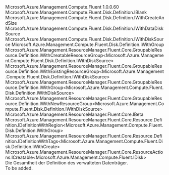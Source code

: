 <Type Name="IDefinition" FullName="Microsoft.Azure.Management.Compute.Fluent.Disk.Definition.IDefinition">
  <TypeSignature Language="C#" Value="public interface IDefinition : Microsoft.Azure.Management.Compute.Fluent.Disk.Definition.IBlank, Microsoft.Azure.Management.Compute.Fluent.Disk.Definition.IWithCreateAndSize, Microsoft.Azure.Management.Compute.Fluent.Disk.Definition.IWithDataDiskSource, Microsoft.Azure.Management.Compute.Fluent.Disk.Definition.IWithDiskSource, Microsoft.Azure.Management.Compute.Fluent.Disk.Definition.IWithGroup, Microsoft.Azure.Management.ResourceManager.Fluent.Core.GroupableResource.Definition.IWithCreatableResourceGroup&lt;Microsoft.Azure.Management.Compute.Fluent.Disk.Definition.IWithDiskSource&gt;, Microsoft.Azure.Management.ResourceManager.Fluent.Core.GroupableResource.Definition.IWithExistingResourceGroup&lt;Microsoft.Azure.Management.Compute.Fluent.Disk.Definition.IWithDiskSource&gt;, Microsoft.Azure.Management.ResourceManager.Fluent.Core.GroupableResource.Definition.IWithGroup&lt;Microsoft.Azure.Management.Compute.Fluent.Disk.Definition.IWithDiskSource&gt;, Microsoft.Azure.Management.ResourceManager.Fluent.Core.GroupableResource.Definition.IWithNewResourceGroup&lt;Microsoft.Azure.Management.Compute.Fluent.Disk.Definition.IWithDiskSource&gt;, Microsoft.Azure.Management.ResourceManager.Fluent.Core.IBeta, Microsoft.Azure.Management.ResourceManager.Fluent.Core.Resource.Definition.IDefinitionWithRegion&lt;Microsoft.Azure.Management.Compute.Fluent.Disk.Definition.IWithGroup&gt;, Microsoft.Azure.Management.ResourceManager.Fluent.Core.Resource.Definition.IDefinitionWithTags&lt;Microsoft.Azure.Management.Compute.Fluent.Disk.Definition.IWithCreate&gt;, Microsoft.Azure.Management.ResourceManager.Fluent.Core.ResourceActions.ICreatable&lt;Microsoft.Azure.Management.Compute.Fluent.IDisk&gt;" />
  <TypeSignature Language="ILAsm" Value=".class public interface auto ansi abstract IDefinition implements class Microsoft.Azure.Management.Compute.Fluent.Disk.Definition.IBlank, class Microsoft.Azure.Management.Compute.Fluent.Disk.Definition.IWithAvailabilityZone, class Microsoft.Azure.Management.Compute.Fluent.Disk.Definition.IWithCreate, class Microsoft.Azure.Management.Compute.Fluent.Disk.Definition.IWithCreateAndSize, class Microsoft.Azure.Management.Compute.Fluent.Disk.Definition.IWithData, class Microsoft.Azure.Management.Compute.Fluent.Disk.Definition.IWithDataDiskFromDisk, class Microsoft.Azure.Management.Compute.Fluent.Disk.Definition.IWithDataDiskFromSnapshot, class Microsoft.Azure.Management.Compute.Fluent.Disk.Definition.IWithDataDiskFromVhd, class Microsoft.Azure.Management.Compute.Fluent.Disk.Definition.IWithDataDiskSource, class Microsoft.Azure.Management.Compute.Fluent.Disk.Definition.IWithDiskSource, class Microsoft.Azure.Management.Compute.Fluent.Disk.Definition.IWithGroup, class Microsoft.Azure.Management.Compute.Fluent.Disk.Definition.IWithLinuxDiskSource, class Microsoft.Azure.Management.Compute.Fluent.Disk.Definition.IWithSku, class Microsoft.Azure.Management.Compute.Fluent.Disk.Definition.IWithWindowsDiskSource, class Microsoft.Azure.Management.ResourceManager.Fluent.Core.GroupableResource.Definition.IWithCreatableResourceGroup`1&lt;class Microsoft.Azure.Management.Compute.Fluent.Disk.Definition.IWithDiskSource&gt;, class Microsoft.Azure.Management.ResourceManager.Fluent.Core.GroupableResource.Definition.IWithExistingResourceGroup`1&lt;class Microsoft.Azure.Management.Compute.Fluent.Disk.Definition.IWithDiskSource&gt;, class Microsoft.Azure.Management.ResourceManager.Fluent.Core.GroupableResource.Definition.IWithGroup`1&lt;class Microsoft.Azure.Management.Compute.Fluent.Disk.Definition.IWithDiskSource&gt;, class Microsoft.Azure.Management.ResourceManager.Fluent.Core.GroupableResource.Definition.IWithNewResourceGroup`1&lt;class Microsoft.Azure.Management.Compute.Fluent.Disk.Definition.IWithDiskSource&gt;, class Microsoft.Azure.Management.ResourceManager.Fluent.Core.IBeta, class Microsoft.Azure.Management.ResourceManager.Fluent.Core.Resource.Definition.IDefinitionWithRegion`1&lt;class Microsoft.Azure.Management.Compute.Fluent.Disk.Definition.IWithGroup&gt;, class Microsoft.Azure.Management.ResourceManager.Fluent.Core.Resource.Definition.IDefinitionWithTags`1&lt;class Microsoft.Azure.Management.Compute.Fluent.Disk.Definition.IWithCreate&gt;, class Microsoft.Azure.Management.ResourceManager.Fluent.Core.ResourceActions.ICreatable`1&lt;class Microsoft.Azure.Management.Compute.Fluent.IDisk&gt;, class Microsoft.Azure.Management.ResourceManager.Fluent.Core.ResourceActions.IIndexable" />
  <TypeSignature Language="DocId" Value="T:Microsoft.Azure.Management.Compute.Fluent.Disk.Definition.IDefinition" />
  <TypeSignature Language="VB.NET" Value="Public Interface IDefinition&#xA;Implements IBeta, IBlank, ICreatable(Of IDisk), IDefinitionWithRegion(Of IWithGroup), IDefinitionWithTags(Of IWithCreate), IWithCreatableResourceGroup(Of IWithDiskSource), IWithCreateAndSize, IWithDataDiskSource, IWithDiskSource, IWithExistingResourceGroup(Of IWithDiskSource), IWithGroup, IWithGroup(Of IWithDiskSource), IWithNewResourceGroup(Of IWithDiskSource)" />
  <TypeSignature Language="F#" Value="type IDefinition = interface&#xA;    interface IBlank&#xA;    interface IDefinitionWithRegion&lt;IWithGroup&gt;&#xA;    interface IWithGroup&#xA;    interface IWithGroup&lt;IWithDiskSource&gt;&#xA;    interface IWithExistingResourceGroup&lt;IWithDiskSource&gt;&#xA;    interface IWithNewResourceGroup&lt;IWithDiskSource&gt;&#xA;    interface IWithCreatableResourceGroup&lt;IWithDiskSource&gt;&#xA;    interface IWithDiskSource&#xA;    interface IWithWindowsDiskSource&#xA;    interface IWithLinuxDiskSource&#xA;    interface IWithData&#xA;    interface IWithDataDiskSource&#xA;    interface IWithDataDiskFromVhd&#xA;    interface IWithDataDiskFromDisk&#xA;    interface IWithDataDiskFromSnapshot&#xA;    interface IWithCreateAndSize&#xA;    interface IWithCreate&#xA;    interface ICreatable&lt;IDisk&gt;&#xA;    interface IIndexable&#xA;    interface IDefinitionWithTags&lt;IWithCreate&gt;&#xA;    interface IWithSku&#xA;    interface IWithAvailabilityZone&#xA;    interface IBeta" />
  <AssemblyInfo>
    <AssemblyName>Microsoft.Azure.Management.Compute.Fluent</AssemblyName>
    <AssemblyVersion>1.0.0.60</AssemblyVersion>
  </AssemblyInfo>
  <Interfaces>
    <Interface>
      <InterfaceName>Microsoft.Azure.Management.Compute.Fluent.Disk.Definition.IBlank</InterfaceName>
    </Interface>
    <Interface>
      <InterfaceName>Microsoft.Azure.Management.Compute.Fluent.Disk.Definition.IWithCreateAndSize</InterfaceName>
    </Interface>
    <Interface>
      <InterfaceName>Microsoft.Azure.Management.Compute.Fluent.Disk.Definition.IWithDataDiskSource</InterfaceName>
    </Interface>
    <Interface>
      <InterfaceName>Microsoft.Azure.Management.Compute.Fluent.Disk.Definition.IWithDiskSource</InterfaceName>
    </Interface>
    <Interface>
      <InterfaceName>Microsoft.Azure.Management.Compute.Fluent.Disk.Definition.IWithGroup</InterfaceName>
    </Interface>
    <Interface>
      <InterfaceName>Microsoft.Azure.Management.ResourceManager.Fluent.Core.GroupableResource.Definition.IWithCreatableResourceGroup&lt;Microsoft.Azure.Management.Compute.Fluent.Disk.Definition.IWithDiskSource&gt;</InterfaceName>
    </Interface>
    <Interface>
      <InterfaceName>Microsoft.Azure.Management.ResourceManager.Fluent.Core.GroupableResource.Definition.IWithExistingResourceGroup&lt;Microsoft.Azure.Management.Compute.Fluent.Disk.Definition.IWithDiskSource&gt;</InterfaceName>
    </Interface>
    <Interface>
      <InterfaceName>Microsoft.Azure.Management.ResourceManager.Fluent.Core.GroupableResource.Definition.IWithGroup&lt;Microsoft.Azure.Management.Compute.Fluent.Disk.Definition.IWithDiskSource&gt;</InterfaceName>
    </Interface>
    <Interface>
      <InterfaceName>Microsoft.Azure.Management.ResourceManager.Fluent.Core.GroupableResource.Definition.IWithNewResourceGroup&lt;Microsoft.Azure.Management.Compute.Fluent.Disk.Definition.IWithDiskSource&gt;</InterfaceName>
    </Interface>
    <Interface>
      <InterfaceName>Microsoft.Azure.Management.ResourceManager.Fluent.Core.IBeta</InterfaceName>
    </Interface>
    <Interface>
      <InterfaceName>Microsoft.Azure.Management.ResourceManager.Fluent.Core.Resource.Definition.IDefinitionWithRegion&lt;Microsoft.Azure.Management.Compute.Fluent.Disk.Definition.IWithGroup&gt;</InterfaceName>
    </Interface>
    <Interface>
      <InterfaceName>Microsoft.Azure.Management.ResourceManager.Fluent.Core.Resource.Definition.IDefinitionWithTags&lt;Microsoft.Azure.Management.Compute.Fluent.Disk.Definition.IWithCreate&gt;</InterfaceName>
    </Interface>
    <Interface>
      <InterfaceName>Microsoft.Azure.Management.ResourceManager.Fluent.Core.ResourceActions.ICreatable&lt;Microsoft.Azure.Management.Compute.Fluent.IDisk&gt;</InterfaceName>
    </Interface>
  </Interfaces>
  <Docs>
    <summary>
            Die Gesamtheit der Definition des verwalteten Datenträger.
            </summary>
    <remarks>To be added.</remarks>
  </Docs>
  <Members />
</Type>